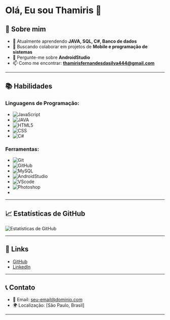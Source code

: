 # Olá, Eu sou Thamiris 👋

## 🚀 Sobre mim

- 🌱 Atualmente aprendendo **JAVA, SQL, C#, Banco de dados**
- 👯 Buscando colaborar em projetos de **Mobile e programação de sistemas**
- 💬 Pergunte-me sobre **AndroidStudio**
- 📫 Como me encontrar: **thamirisfernandesdasilva444@gmail.com**

---

## 📚 Habilidades

### Linguagens de Programação:

- ![JavaScript](https://img.shields.io/badge/-JavaScript-333333?style=flat&logo=javascript)
- ![JAVA](https://img.shields.io/badge/-Python-333333?style=flat&logo=java)
- ![HTML5](https://img.shields.io/badge/-HTML5-333333?style=flat&logo=html5)
- ![CSS](https://img.shields.io/badge/-CSS3-333333?style=flat&logo=css)
- ![C#](https://img.shields.io/badge/-CSS3-333333?style=flat&logo=c#)
  
### Ferramentas:

- ![Git](https://img.shields.io/badge/-Git-333333?style=flat&logo=git)
- ![GitHub](https://img.shields.io/badge/-GitHub-333333?style=flat&logo=github)
- ![MySQL](https://img.shields.io/badge/-Node.js-333333?style=flat&logo=mysql)
- ![AndroidStudio](https://img.shields.io/badge/-Docker-333333?style=flat&logo=androidstudio)
- ![VScode](https://img.shields.io/badge/-Docker-333333?style=flat&logo=visualstudiocode)
- ![Photoshop](https://img.shields.io/badge/-Docker-333333?style=flat&logo=photoshop)
- 

---

## 📈 Estatísticas de GitHub

![Estatísticas de GitHub](https://github-readme-stats.vercel.app/api?username=thamirisfs&show_icons=true&theme=radical)

---

## 🔗 Links

- [GitHub](https://github.com/thamirisfs)
- [LinkedIn](https://www.linkedin.com/in/thamiris-fernandes)
---

## 📞 Contato

- 📧 Email: [seu-email@dominio.com](thamirisfernandesdasilva444@gmail.com)
- 🌍 Localização: [São Paulo, Brasil]

---

